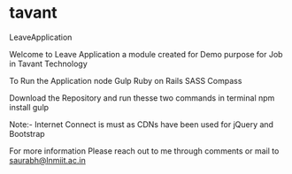 # tavant
LeaveApplication

Welcome to Leave Application a module created for Demo purpose for Job in Tavant Technology

To Run the Application
node
Gulp
Ruby on Rails
SASS
Compass

Download the Repository and run thesse two commands in terminal
npm install
gulp

Note:- Internet Connect is must as CDNs have been used for jQuery and Bootstrap

For more information
Please reach out to me through comments or mail to saurabh@lnmiit.ac.in